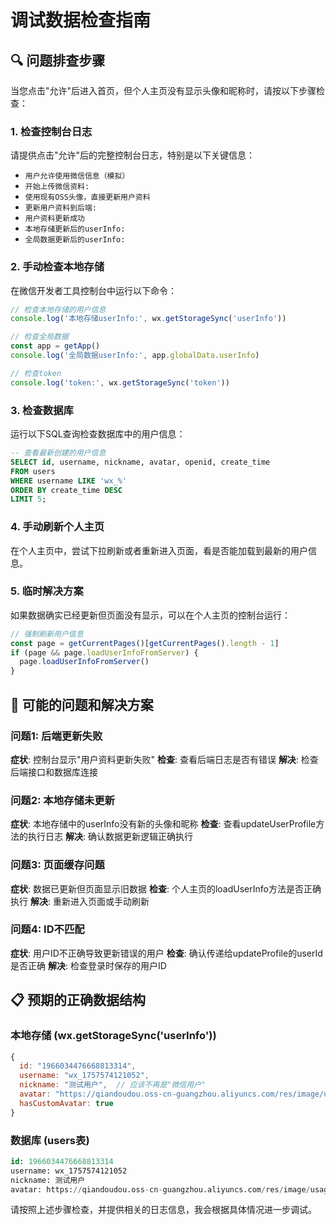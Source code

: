 # 调试数据检查指南

## 🔍 问题排查步骤

当您点击"允许"后进入首页，但个人主页没有显示头像和昵称时，请按以下步骤检查：

### 1. 检查控制台日志

请提供点击"允许"后的完整控制台日志，特别是以下关键信息：
- `用户允许使用微信信息（模拟）`
- `开始上传微信资料:`
- `使用现有OSS头像，直接更新用户资料`
- `更新用户资料到后端:`
- `用户资料更新成功`
- `本地存储更新后的userInfo:`
- `全局数据更新后的userInfo:`

### 2. 手动检查本地存储

在微信开发者工具控制台中运行以下命令：

```javascript
// 检查本地存储的用户信息
console.log('本地存储userInfo:', wx.getStorageSync('userInfo'))

// 检查全局数据
const app = getApp()
console.log('全局数据userInfo:', app.globalData.userInfo)

// 检查token
console.log('token:', wx.getStorageSync('token'))
```

### 3. 检查数据库

运行以下SQL查询检查数据库中的用户信息：

```sql
-- 查看最新创建的用户信息
SELECT id, username, nickname, avatar, openid, create_time 
FROM users 
WHERE username LIKE 'wx_%' 
ORDER BY create_time DESC 
LIMIT 5;
```

### 4. 手动刷新个人主页

在个人主页中，尝试下拉刷新或者重新进入页面，看是否能加载到最新的用户信息。

### 5. 临时解决方案

如果数据确实已经更新但页面没有显示，可以在个人主页的控制台运行：

```javascript
// 强制刷新用户信息
const page = getCurrentPages()[getCurrentPages().length - 1]
if (page && page.loadUserInfoFromServer) {
  page.loadUserInfoFromServer()
}
```

## 🔧 可能的问题和解决方案

### 问题1: 后端更新失败
**症状**: 控制台显示"用户资料更新失败"
**检查**: 查看后端日志是否有错误
**解决**: 检查后端接口和数据库连接

### 问题2: 本地存储未更新
**症状**: 本地存储中的userInfo没有新的头像和昵称
**检查**: 查看updateUserProfile方法的执行日志
**解决**: 确认数据更新逻辑正确执行

### 问题3: 页面缓存问题
**症状**: 数据已更新但页面显示旧数据
**检查**: 个人主页的loadUserInfo方法是否正确执行
**解决**: 重新进入页面或手动刷新

### 问题4: ID不匹配
**症状**: 用户ID不正确导致更新错误的用户
**检查**: 确认传递给updateProfile的userId是否正确
**解决**: 检查登录时保存的用户ID

## 📋 预期的正确数据结构

### 本地存储 (wx.getStorageSync('userInfo'))
```javascript
{
  id: "1966034476668813314",
  username: "wx_1757574121052", 
  nickname: "测试用户",  // 应该不再是"微信用户"
  avatar: "https://qiandoudou.oss-cn-guangzhou.aliyuncs.com/res/image/usages/user-avatar.png",
  hasCustomAvatar: true
}
```

### 数据库 (users表)
```sql
id: 1966034476668813314
username: wx_1757574121052
nickname: 测试用户
avatar: https://qiandoudou.oss-cn-guangzhou.aliyuncs.com/res/image/usages/user-avatar.png
```

请按照上述步骤检查，并提供相关的日志信息，我会根据具体情况进一步调试。
